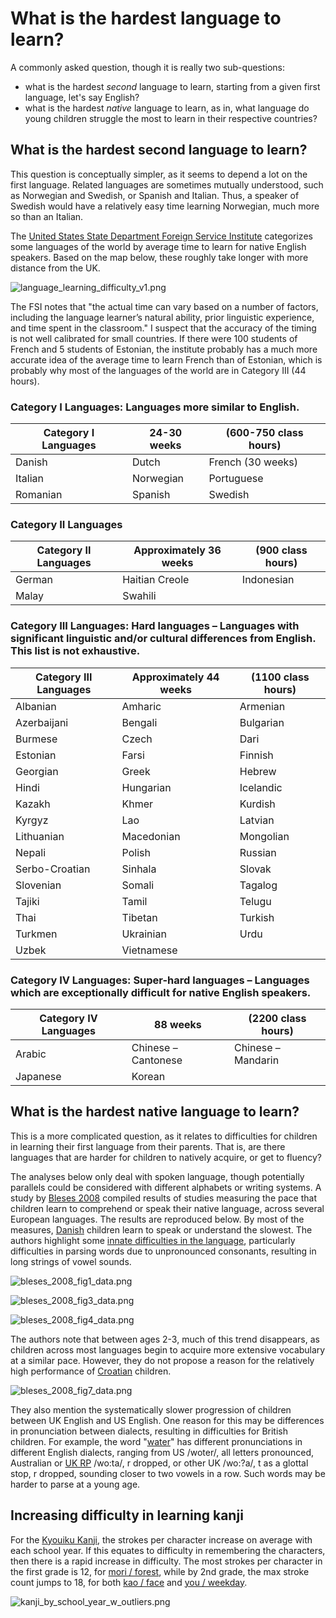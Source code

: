 # What is the hardest language to learn? #
A commonly asked question, though it is really two sub-questions:

* what is the hardest *second* language to learn, starting from a given first language, let's say English?
* what is the hardest *native* language to learn, as in, what language do young children struggle the most to learn in their respective countries?

## What is the hardest second language to learn? ##
This question is conceptually simpler, as it seems to depend a lot on the first language. Related languages are sometimes mutually understood, such as Norwegian and Swedish, or Spanish and Italian. Thus, a speaker of Swedish would have a relatively easy time learning Norwegian, much more so than an Italian.

The [United States State Department Foreign Service Institute](https://www.state.gov/foreign-language-training/) categorizes some languages of the world by average time to learn for native English speakers. Based on the map below, these roughly take longer with more distance from the UK. 

![language_learning_difficulty_v1.png](https://github.com/wrf/misc-analyses/blob/master/language_difficulty/images/language_learning_difficulty_v1.png)

The FSI notes that "the actual time can vary based on a number of factors, including the language learner’s natural ability, prior linguistic experience, and time spent in the classroom." I suspect that the accuracy of the timing is not well calibrated for small countries. If there were 100 students of French and 5 students of Estonian, the institute probably has a much more accurate idea of the average time to learn French than of Estonian, which is probably why most of the languages of the world are in Category III (44 hours).

### Category I Languages: Languages more similar to English. 
| Category I Languages | 24-30 weeks | (600-750 class hours) |
| --- | --- | --- |
| Danish | Dutch | French (30 weeks) |
| Italian | Norwegian | Portuguese |
| Romanian | Spanish | Swedish |

### Category II Languages
| Category II Languages | Approximately 36 weeks | (900 class hours) |
| --- | --- | --- |
| German | Haitian Creole | Indonesian |
| Malay | Swahili |  |

### Category III Languages: Hard languages – Languages with significant linguistic and/or cultural differences from English. This list is not exhaustive. 
| Category III Languages | Approximately 44 weeks | (1100 class hours) |
| --- | --- | --- |
| Albanian | Amharic | Armenian |
| Azerbaijani | Bengali | Bulgarian |
| Burmese | Czech | Dari | 
| Estonian | Farsi | Finnish |
| Georgian | Greek | Hebrew |
| Hindi | Hungarian | Icelandic |
| Kazakh | Khmer | Kurdish |
| Kyrgyz | Lao | Latvian |
| Lithuanian | Macedonian | Mongolian |
| Nepali | Polish | Russian |
| Serbo-Croatian | Sinhala | Slovak |
| Slovenian | Somali | Tagalog |
| Tajiki | Tamil | Telugu | 
| Thai | Tibetan | Turkish |
| Turkmen | Ukrainian | Urdu |
| Uzbek | Vietnamese |  |

### Category IV Languages: Super-hard languages – Languages which are exceptionally difficult for native English speakers.
| Category IV Languages | 88 weeks | (2200 class hours) |
| --- | --- | --- |
| Arabic | Chinese – Cantonese | Chinese – Mandarin |
| Japanese | Korean | |


## What is the hardest native language to learn? ##
This is a more complicated question, as it relates to difficulties for children in learning their first language from their parents. That is, are there languages that are harder for children to natively acquire, or get to fluency?

The analyses below only deal with spoken language, though potentially parallels could be considered with different alphabets or writing systems. A study by [Bleses 2008](https://doi.org/10.1017/S0305000908008714) compiled results of studies measuring the pace that children learn to comprehend or speak their native language, across several European languages. The results are reproduced below. By most of the measures, [Danish](https://en.wikipedia.org/wiki/Danish_language) children learn to speak or understand the slowest. The authors highlight some [innate difficulties in the language](https://doi.org/10.1080/01690965.2010.515107), particularly difficulties in parsing words due to unpronounced consonants, resulting in long strings of vowel sounds.

![bleses_2008_fig1_data.png](https://github.com/wrf/misc-analyses/blob/master/language_difficulty/images/bleses_2008_fig1_data.png)

![bleses_2008_fig3_data.png](https://github.com/wrf/misc-analyses/blob/master/language_difficulty/images/bleses_2008_fig3_data.png)

![bleses_2008_fig4_data.png](https://github.com/wrf/misc-analyses/blob/master/language_difficulty/images/bleses_2008_fig4_data.png)

The authors note that between ages 2-3, much of this trend disappears, as children across most languages begin to acquire more extensive vocabulary at a similar pace. However, they do not propose a reason for the relatively high performance of [Croatian](https://en.wikipedia.org/wiki/Croatian_language) children.

![bleses_2008_fig7_data.png](https://github.com/wrf/misc-analyses/blob/master/language_difficulty/images/bleses_2008_fig7_data.png)

They also mention the systematically slower progression of children between UK English and US English. One reason for this may be differences in pronunciation between dialects, resulting in difficulties for British children. For example, the word "[water](https://en.wiktionary.org/wiki/water)" has different pronunciations in different English dialects, ranging from US /woter/, all letters pronounced, Australian or [UK RP](https://en.wikipedia.org/wiki/Received_Pronunciation) /wo:ta/, r dropped, or other UK /wo:?a/, t as a glottal stop, r dropped, sounding closer to two vowels in a row. Such words may be harder to parse at a young age.


## Increasing difficulty in learning kanji ##
For the [Kyouiku Kanji](https://en.wikipedia.org/wiki/Ky%C5%8Diku_kanji), the strokes per character increase on average with each school year. If this equates to difficulty in remembering the characters, then there is a rapid increase in difficulty. The most strokes per character in the first grade is 12, for [mori / forest](https://jisho.org/search/%E6%A3%AE%20%23kanji), while by 2nd grade, the max stroke count jumps to 18, for both [kao / face](https://jisho.org/search/%E9%A1%94%20%23kanji) and [you / weekday](https://jisho.org/search/%E6%9B%9C%20%23kanji).

![kanji_by_school_year_w_outliers.png](https://github.com/wrf/misc-analyses/blob/master/language_difficulty/images/kanji_by_school_year_w_outliers.png)

